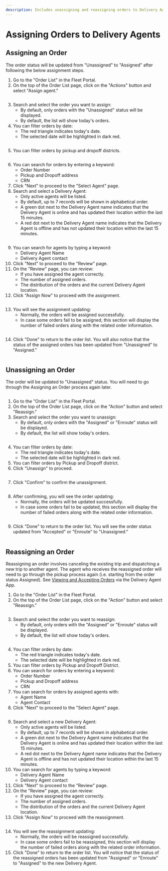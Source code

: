 ```yaml
---
description: Includes unassigning and reassigning orders to Delivery Agents
---
```


# Assigning Orders to Delivery Agents

## Assigning an Order

The order status will be updated from "Unassigned" to "Assigned" after following the below assignment steps.

1. Go to the "Order List" in the Fleet Portal.
2. On the top of the Order List page, click on the "Actions" button and select "Assign agent."

<figure><img src="../.gitbook/assets/image (82).png" alt=""><figcaption></figcaption></figure>

3. Search and select the order you want to assign:
   * By default, only orders with the "Unassigned" status will be displayed.
   * By default, the list will show today's orders.
4. You can filter orders by date:
   * The red triangle indicates today's date.
   * The selected date will be highlighted in dark red.

<figure><img src="../.gitbook/assets/image (84).png" alt=""><figcaption></figcaption></figure>

5. You can filter orders by pickup and dropoff districts.

<figure><img src="../.gitbook/assets/image (85).png" alt=""><figcaption></figcaption></figure>

6. You can search for orders by entering a keyword:
   * Order Number
   * Pickup and Dropoff address
   * CRN
7. Click "Next" to proceed to the "Select Agent" page.
8. Search and select a Delivery Agent:
   * Only active agents will be listed.
   * By default, up to 7 records will be shown in alphabetical order.
   * A green dot next to the Delivery Agent name indicates that the Delivery Agent is online and has updated their location within the last 15 minutes.
   * A red dot next to the Delivery Agent name indicates that the Delivery Agent is offline and has not updated their location within the last 15 minutes.

<figure><img src="../.gitbook/assets/image (86).png" alt=""><figcaption></figcaption></figure>

9. You can search for agents by typing a keyword:
   * Delivery Agent Name
   * Delivery Agent contact
10. Click "Next" to proceed to the "Review" page.
11. On the "Review" page, you can review:
    * If you have assigned the agent correctly.
    * The number of assigned orders.
    * The distribution of the orders and the current Delivery Agent location.
12. Click "Assign Now" to proceed with the assignment.

<div align="center" data-full-width="false"><figure><img src="../.gitbook/assets/image (87).png" alt=""><figcaption></figcaption></figure></div>

13. You will see the assignment updating:
    * Normally, the orders will be assigned successfully.
    * In case some orders fail to be assigned, this section will display the number of failed orders along with the related order information.

<figure><img src="../.gitbook/assets/image (88).png" alt=""><figcaption></figcaption></figure>

14. Click "Done" to return to the order list. You will also notice that the status of the assigned orders has been updated from "Unassigned" to "Assigned."

<figure><img src="../.gitbook/assets/image (93).png" alt=""><figcaption></figcaption></figure>

## Unassigning an Order

The order will be updated to "Unassigned" status. You will need to go through the Assigning an Order process again later.

<figure><img src="../.gitbook/assets/image (7).png" alt=""><figcaption></figcaption></figure>

1. Go to the "Order List" in the Fleet Portal.
2. On the top of the Order List page, click on the "Action" button and select "Reassign."
3. Search and select the order you want to unassign:
   * By default, only orders with the "Assigned" or "Enroute" status will be displayed.
   * By default, the list will show today's orders.

<figure><img src="../.gitbook/assets/image (10).png" alt=""><figcaption></figcaption></figure>

4. You can filter orders by date:
   * The red triangle indicates today's date.
   * The selected date will be highlighted in dark red.
5. You can filter orders by Pickup and Dropoff district.
6. Click "Unassign" to proceed.

<figure><img src="../.gitbook/assets/image (11).png" alt=""><figcaption></figcaption></figure>

7. Click "Confirm" to confirm the unassignment.

<figure><img src="../.gitbook/assets/image (12).png" alt=""><figcaption></figcaption></figure>

8. After confirming, you will see the order updating:
   * Normally, the orders will be updated successfully.
   * In case some orders fail to be updated, this section will display the number of failed orders along with the related order information.

<figure><img src="../.gitbook/assets/image (89).png" alt=""><figcaption></figcaption></figure>

9. Click "Done" to return to the order list. You will see the order status updated from "Accepted" or "Enroute" to "Unassigned."

<figure><img src="../.gitbook/assets/image (90).png" alt=""><figcaption></figcaption></figure>

## Reassigning an Order

Reassigning an order involves canceling the existing trip and dispatching a new trip to another agent. The agent who receives the reassigned order will need to go through the pickup process again (i.e. starting from the order status Assigned). See [Viewing and Accepting Orders](../delivery-agent-app/viewing-and-accepting-orders.md) via the Delivery Agent App.

1. Go to the "Order List" in the Fleet Portal.
2. On the top of the Order List page, click on the "Action" button and select "Reassign."

<figure><img src="../.gitbook/assets/image (91).png" alt=""><figcaption></figcaption></figure>

3. Search and select the order you want to reassign:
   * By default, only orders with the "Assigned" or "Enroute" status will be displayed.
   * By default, the list will show today's orders.

<figure><img src="../.gitbook/assets/image (13).png" alt=""><figcaption></figcaption></figure>

4. You can filter orders by date:
   * The red triangle indicates today's date.
   * The selected date will be highlighted in dark red.
5. You can filter orders by Pickup and Dropoff District.
6. You can search for orders by entering a keyword:
   * Order Number
   * Pickup and Dropoff address
   * CRN
7. You can search for orders by assigned agents with:
   * Agent Name
   * Agent Contact
8. Click "Next" to proceed to the "Select Agent" page.

<figure><img src="../.gitbook/assets/image (15).png" alt=""><figcaption></figcaption></figure>

9. Search and select a new Delivery Agent:
   * Only active agents will be listed.
   * By default, up to 7 records will be shown in alphabetical order.
   * A green dot next to the Delivery Agent name indicates that the Delivery Agent is online and has updated their location within the last 15 minutes.
   * A red dot next to the Delivery Agent name indicates that the Delivery Agent is offline and has not updated their location within the last 15 minutes.
10. You can search for agents by typing a keyword:
    * Delivery Agent Name
    * Delivery Agent contact
11. Click "Next" to proceed to the "Review" page.
12. On the "Review" page, you can review:
    * If you have assigned the agent correctly.
    * The number of assigned orders.
    * The distribution of the orders and the current Delivery Agent location.
13. Click "Assign Now" to proceed with the reassignment.

<figure><img src="../.gitbook/assets/image (16).png" alt=""><figcaption></figcaption></figure>

14. You will see the reassignment updating:
    * Normally, the orders will be reassigned successfully.
    * In case some orders fail to be reassigned, this section will display the number of failed orders along with the related order information.
15. Click "Done" to return to the order list. You will notice that the status of the reassigned orders has been updated from "Assigned" or "Enroute" to "Assigned" to the new Delivery Agent.

<figure><img src="../.gitbook/assets/image (18).png" alt=""><figcaption></figcaption></figure>

<figure><img src="../.gitbook/assets/image (103).png" alt=""><figcaption></figcaption></figure>
